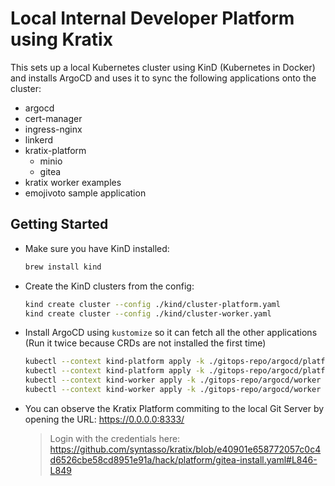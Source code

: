 # Local Internal Developer Platform using Kratix

This sets up a local Kubernetes cluster using KinD (Kubernetes in Docker) and installs ArgoCD and uses it to sync the following applications onto the cluster:

- argocd
- cert-manager
- ingress-nginx
- linkerd
- kratix-platform
  - minio
  - gitea
- kratix worker examples
- emojivoto sample application


## Getting Started

- Make sure you have KinD installed:

    ```sh
    brew install kind
    ```

- Create the KinD clusters from the config:

    ```sh
    kind create cluster --config ./kind/cluster-platform.yaml
    kind create cluster --config ./kind/cluster-worker.yaml
    ```

- Install ArgoCD using `kustomize` so it can fetch all the other applications (Run it twice because CRDs are not installed the first time)

    ```sh
    kubectl --context kind-platform apply -k ./gitops-repo/argocd/platform
    kubectl --context kind-platform apply -k ./gitops-repo/argocd/platform
    kubectl --context kind-worker apply -k ./gitops-repo/argocd/worker
    kubectl --context kind-worker apply -k ./gitops-repo/argocd/worker
    ```

- You can observe the Kratix Platform commiting to the local Git Server by opening the URL: https://0.0.0.0:8333/
    
    > Login with the credentials here: https://github.com/syntasso/kratix/blob/e40901e658772057c0c4d6526cbe58cd8951e91a/hack/platform/gitea-install.yaml#L846-L849